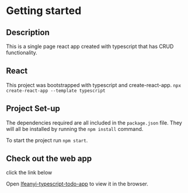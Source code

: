 # Getting started

## Description

This is a single page react app created with typescript that has CRUD functionality.

## React

This project was bootstrapped with typescript and create-react-app. `npx create-react-app --template typescript`


## Project Set-up

The dependencies required are all included in the `package.json` file. They will all be installed by running the `npm install` command.

To start the project run `npm start`.

## Check out the web app

click the link below

Open [Ifeanyi-typescript-todo-app](https://ifeanyi-typescript-todo.netlify.app) to view it in the browser.



